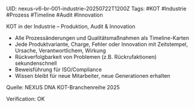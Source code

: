 UID: nexus-v6-br-001-industrie-20250722T1200Z
Tags: #KOT #Industrie #Prozess #Timeline #Audit #Innovation

KOT in der Industrie – Produktion, Audit & Innovation

- Alle Prozessänderungen und Qualitätsmaßnahmen als Timeline-Karten
- Jede Produktvariante, Charge, Fehler oder Innovation mit Zeitstempel, Ursache, Verantwortlichem, Wirkung
- Rückverfolgbarkeit von Problemen (z.B. Rückrufaktionen) sekundenschnell
- Beweisführung für ISO/Compliance
- Wissen bleibt für neue Mitarbeiter, neue Generationen erhalten

Quelle: NEXUS DNA KOT-Branchenreihe 2025

Verification: OK
